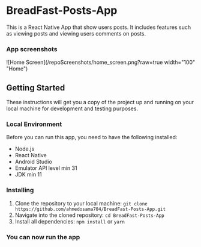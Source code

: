 # BreadFast-Posts-App
This is a React Native App that show users posts. It includes features such as viewing posts and viewing users comments on posts.

### App screenshots 
![Home Screen](/repoScreenshots/home_screen.png?raw=true width="100" "Home")
## Getting Started

These instructions will get you a copy of the project up and running on your local machine for development and testing purposes. 

### Local Environment 

Before you can run this app, you need to have the following installed: 
* Node.js
* React Native
* Android Studio 
* Emulator API level min 31
* JDK min 11


### Installing 
1. Clone the repository to your local machine: `git clone https://github.com/ahmedosama704/BreadFast-Posts-App.git` 
2. Navigate into the cloned repository: `cd BreadFast-Posts-App` 
3. Install all dependencies: `npm install` or `yarn` 

### You can now run the app

